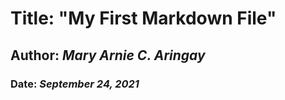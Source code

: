 # **Title:** **"My First Markdown File"**
## **Author:** ***Mary Arnie C. Aringay***
### **Date:** ***September 24, 2021***

